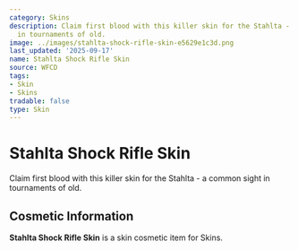```yaml
---
category: Skins
description: Claim first blood with this killer skin for the Stahlta - a common sight
  in tournaments of old.
image: ../images/stahlta-shock-rifle-skin-e5629e1c3d.png
last_updated: '2025-09-17'
name: Stahlta Shock Rifle Skin
source: WFCD
tags:
- Skin
- Skins
tradable: false
type: Skin
---
```


# Stahlta Shock Rifle Skin

Claim first blood with this killer skin for the Stahlta - a common sight in tournaments of old.

## Cosmetic Information

**Stahlta Shock Rifle Skin** is a skin cosmetic item for Skins.

